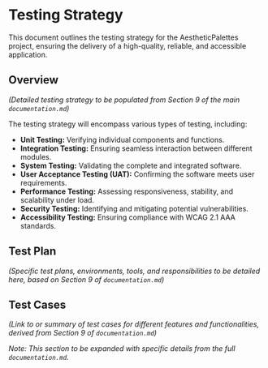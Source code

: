 # Testing Strategy

This document outlines the testing strategy for the AestheticPalettes project, ensuring the delivery of a high-quality, reliable, and accessible application.

## Overview

_(Detailed testing strategy to be populated from Section 9 of the main `documentation.md`)_

The testing strategy will encompass various types of testing, including:

- **Unit Testing:** Verifying individual components and functions.
- **Integration Testing:** Ensuring seamless interaction between different modules.
- **System Testing:** Validating the complete and integrated software.
- **User Acceptance Testing (UAT):** Confirming the software meets user requirements.
- **Performance Testing:** Assessing responsiveness, stability, and scalability under load.
- **Security Testing:** Identifying and mitigating potential vulnerabilities.
- **Accessibility Testing:** Ensuring compliance with WCAG 2.1 AAA standards.

## Test Plan

_(Specific test plans, environments, tools, and responsibilities to be detailed here, based on Section 9 of `documentation.md`)_

## Test Cases

_(Link to or summary of test cases for different features and functionalities, derived from Section 9 of `documentation.md`)_

_Note: This section to be expanded with specific details from the full `documentation.md`._
